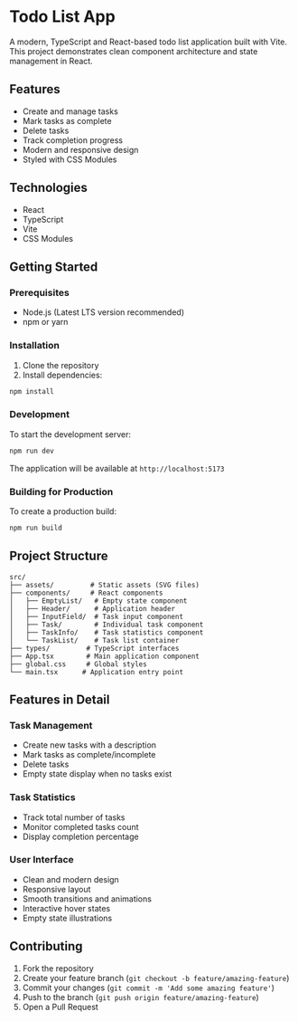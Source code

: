 # Todo List App

A modern, TypeScript and React-based todo list application built with Vite. This project demonstrates clean component architecture and state management in React.

## Features

- Create and manage tasks
- Mark tasks as complete
- Delete tasks
- Track completion progress
- Modern and responsive design
- Styled with CSS Modules

## Technologies

- React
- TypeScript
- Vite
- CSS Modules

## Getting Started

### Prerequisites

- Node.js (Latest LTS version recommended)
- npm or yarn

### Installation

1. Clone the repository
2. Install dependencies:
```bash
npm install
```

### Development

To start the development server:
```bash
npm run dev
```

The application will be available at `http://localhost:5173`

### Building for Production

To create a production build:
```bash
npm run build
```

## Project Structure

```
src/
├── assets/         # Static assets (SVG files)
├── components/     # React components
│   ├── EmptyList/   # Empty state component
│   ├── Header/      # Application header
│   ├── InputField/  # Task input component
│   ├── Task/        # Individual task component
│   ├── TaskInfo/    # Task statistics component
│   └── TaskList/    # Task list container
├── types/         # TypeScript interfaces
├── App.tsx        # Main application component
├── global.css     # Global styles
└── main.tsx      # Application entry point
```

## Features in Detail

### Task Management
- Create new tasks with a description
- Mark tasks as complete/incomplete
- Delete tasks
- Empty state display when no tasks exist

### Task Statistics
- Track total number of tasks
- Monitor completed tasks count
- Display completion percentage

### User Interface
- Clean and modern design
- Responsive layout
- Smooth transitions and animations
- Interactive hover states
- Empty state illustrations

## Contributing

1. Fork the repository
2. Create your feature branch (`git checkout -b feature/amazing-feature`)
3. Commit your changes (`git commit -m 'Add some amazing feature'`)
4. Push to the branch (`git push origin feature/amazing-feature`)
5. Open a Pull Request
